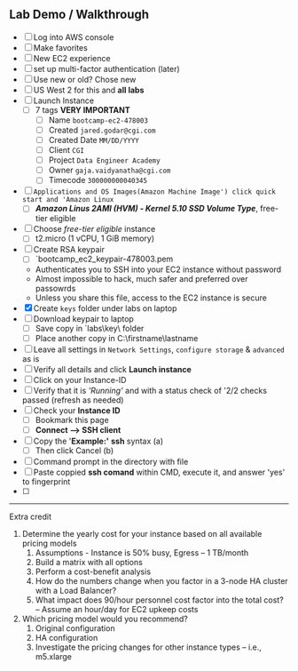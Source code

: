 
## Lab Demo / Walkthrough

- [ ] Log into AWS console
- [ ] Make favorites
- [ ] New EC2 experience
- [ ] set up multi-factor authentication (later)
- [ ] Use new or old? Chose new
- [ ] US West 2 for this and **all labs**
- [ ] Launch Instance
  - [ ] 7 tags **VERY IMPORTANT**
    - [ ] Name `bootcamp-ec2-478003`
    - [ ] Created `jared.godar@cgi.com`
    - [ ] Created Date `MM/DD/YYYY`
    - [ ] Client `CGI`
    - [ ] Project `Data Engineer Academy`
    - [ ] Owner `gaja.vaidyanatha@cgi.com`
    - [ ] Timecode `300000000040345`
- [ ] `Applications and OS Images(Amazon Machine Image') click quick start and 'Amazon Linux`
  - [ ] ***Amazon Linus 2AMI (HVM) - Kernel 5.10 SSD Volume Type***, free-tier eligible
- [ ] Choose *free-tier eligible* instance
  - [ ] t2.micro (1 vCPU, 1 GiB memory)
- [ ] Create RSA keypair
  - [ ] `bootcamp_ec2_keypair-478003.pem
  - Authenticates you to SSH into your EC2 instance without password
  - Almost impossible to hack, much safer and preferred over passowrds
  - Unless you share this file, access to the EC2 instance is secure
- [x] Create `keys` folder under labs on laptop
- [ ] Download keypair to laptop
  - [ ] Save copy in `labs\key\ folder
  - [ ] Place another copy in C:\firstname\lastname
- [ ] Leave all settings in `Network Settings`, `configure storage` & `advanced` as is
- [ ] Verify all details and click **Launch instance**
- [ ] Click on your Instance-ID
- [ ] Verify that it is *'Running'* and with a status check of '2/2 checks passed (refresh as needed)
- [ ] Check your **Instance ID**
  - [ ] Bookmark this page
  - [ ] **Connect --> SSH client**
- [ ] Copy the '**Example:'** **ssh** syntax (a)
  - [ ] Then click Cancel (b)
- [ ] Command prompt in the directory with file
- [ ] Paste coppied **ssh comand** within CMD, execute it, and answer 'yes' to fingerprint
- [ ] 

---

Extra credit

1. Determine the yearly cost for your instance based on all available pricing models
   1. Assumptions - Instance is 50% busy, Egress – 1 TB/month
   2. Build a matrix with all options
   3. Perform a cost-benefit analysis
   4. How do the numbers change when you factor in a 3-node HA cluster with a Load Balancer?
   5. What impact does 90/hour personnel cost factor into the total cost? – Assume an hour/day for EC2 upkeep costs
2. Which pricing model would you recommend?
   1. Original configuration
   2. HA configuration
   3. Investigate the pricing changes for other instance types – i.e., m5.xlarge